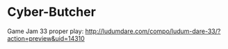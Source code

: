 # Cyber-Butcher
Game Jam 33 proper
play: http://ludumdare.com/compo/ludum-dare-33/?action=preview&uid=14310
